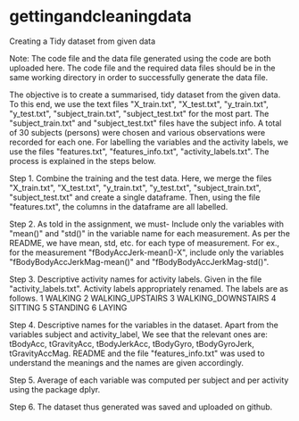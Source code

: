 # gettingandcleaningdata
Creating a Tidy dataset from given data

Note: The code file and the data file generated using the code are both uploaded here. The code file and the required data files should be in the same working directory in order to successfully generate the data file.

The objective is to create a summarised, tidy dataset from the given data.
To this end, we use the text files "X_train.txt", "X_test.txt", "y_train.txt", "y_test.txt", "subject_train.txt", "subject_test.txt" for the most part.
The "subject_train.txt" and "subject_test.txt" files have the subject info. A total of 30 subjects (persons) were chosen and 
various observations were recorded for each one.
For labelling the variables and the activity labels, we use the files "features.txt", "features_info.txt", "activity_labels.txt".
The process is explained in the steps below.

Step 1. Combine the training and the test data.
Here, we merge the files "X_train.txt", "X_test.txt", "y_train.txt", "y_test.txt", "subject_train.txt", "subject_test.txt"
and create a single dataframe.
Then, using the file "features.txt", the columns in the dataframe are all labelled. 

Step 2.
As told in the assignment, we must-
Include only the variables with "mean()" and "std()" in the variable name for each measurement. 
As per the README, we have mean, std, etc. for each type of measurement. 
For ex., for the measurement "fBodyAccJerk-mean()-X", include only the variables
"fBodyBodyAccJerkMag-mean()" and "fBodyBodyAccJerkMag-std()".

Step 3.
Descriptive activity names for activity labels. Given in the file "activity_labels.txt".
Activity labels appropriately renamed.
The labels are as follows.
1 WALKING
2 WALKING_UPSTAIRS
3 WALKING_DOWNSTAIRS
4 SITTING
5 STANDING
6 LAYING

Step 4.
Descriptive names for the variables in the dataset.
Apart from the variables subject and activity_label,
We see that the relevant ones are: 
tBodyAcc, tGravityAcc, tBodyJerkAcc, tBodyGyro, tBodyGyroJerk, tGravityAccMag. 
README and the file "features_info.txt" was used to understand the meanings and the names are given accordingly.

Step 5.
Average of each variable was computed per subject and per activity using the package dplyr. 

Step 6.
The dataset thus generated was saved and uploaded on github.
